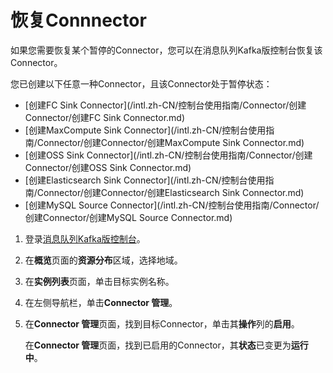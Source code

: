 # 恢复Connnector

如果您需要恢复某个暂停的Connector，您可以在消息队列Kafka版控制台恢复该Connector。

您已创建以下任意一种Connector，且该Connector处于暂停状态：

-   [创建FC Sink Connector](/intl.zh-CN/控制台使用指南/Connector/创建Connector/创建FC Sink Connector.md)
-   [创建MaxCompute Sink Connector](/intl.zh-CN/控制台使用指南/Connector/创建Connector/创建MaxCompute Sink Connector.md)
-   [创建OSS Sink Connector](/intl.zh-CN/控制台使用指南/Connector/创建Connector/创建OSS Sink Connector.md)
-   [创建Elasticsearch Sink Connector](/intl.zh-CN/控制台使用指南/Connector/创建Connector/创建Elasticsearch Sink Connector.md)
-   [创建MySQL Source Connector](/intl.zh-CN/控制台使用指南/Connector/创建Connector/创建MySQL Source Connector.md)

1.  登录[消息队列Kafka版控制台](https://kafka.console.aliyun.com/?spm=a2c4g.11186623.2.22.6bf72638IfKzDm)。

2.  在**概览**页面的**资源分布**区域，选择地域。

3.  在**实例列表**页面，单击目标实例名称。

4.  在左侧导航栏，单击**Connector 管理**。

5.  在**Connector 管理**页面，找到目标Connector，单击其**操作**列的**启用**。

    在**Connector 管理**页面，找到已启用的Connector，其**状态**已变更为**运行中**。



